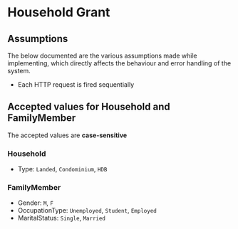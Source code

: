 # Household Grant

## Assumptions

The below documented are the various assumptions made while implementing, which directly affects the behaviour and error handling of the system.

- Each HTTP request is fired sequentially

## Accepted values for Household and FamilyMember

The accepted values are **case-sensitive**

### Household

- Type: `Landed`, `Condominium`, `HDB`

### FamilyMember

- Gender: `M`, `F`
- OccupationType: `Unemployed`, `Student`, `Employed`
- MaritalStatus: `Single`, `Married`
